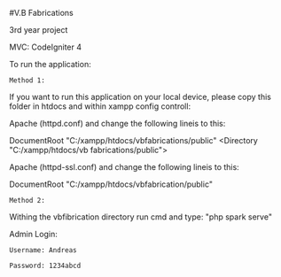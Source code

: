#V.B Fabrications

3rd year project

MVC: CodeIgniter 4

To run the application:

	Method 1:

If you want to run this application on your local device, please copy this folder in htdocs and within xampp
config controll: 

Apache (httpd.conf) and change the following lineis to this:

DocumentRoot "C:/xampp/htdocs/vbfabrications/public"
<Directory "C:/xampp/htdocs/vb fabrications/public">

Apache (httpd-ssl.conf) and change the following lineis to this:

DocumentRoot "C:/xampp/htdocs/vbfabrication/public"


	Method 2:
Withing the vbfibrication directory run cmd and type: "php spark serve"




Admin Login:

	Username: Andreas

	Password: 1234abcd


